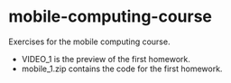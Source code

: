 # mobile-computing-course
Exercises for the mobile computing course.

- VIDEO_1 is the preview of the first homework.
- mobile_1.zip contains the code for the first homework.
